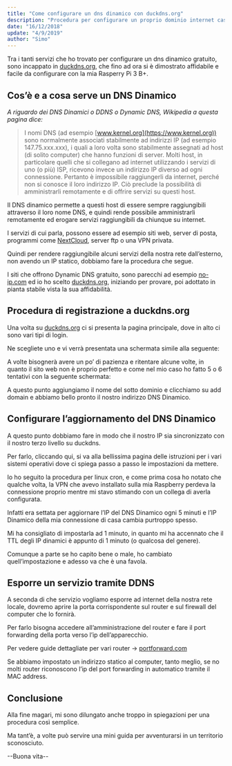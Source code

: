 ```yaml
---
title: "Come configurare un dns dinamico con duckdns.org"
description: "Procedura per configurare un proprio dominio internet casalingo. Utile se avete un server in casa con servizi come ad esempio Nextcloud o un sito web ospitato in casa."
date: "16/12/2018"
update: "4/9/2019"
author: "Simo"
---
```


Tra i tanti servizi che ho trovato per configurare un dns dinamico gratuito, sono incappato in [duckdns.org](https://duckdns.org), che fino ad ora si è dimostrato affidabile e facile da configurare con la mia Rasperry Pi 3 B+.

## Cos’è e a cosa serve un DNS Dinamico

*A riguardo dei DNS Dinamici o DDNS o Dynamic DNS, Wikipedia a questa pagina dice:*

> I nomi DNS (ad esempio [www.kernel.org](https://www.kernel.org)) sono normalmente associati stabilmente ad indirizzi IP (ad esempio 147.75.xxx.xxx), i quali a loro volta sono stabilmente assegnati ad host (di solito computer) che hanno funzioni di server. Molti host, in particolare quelli che si collegano ad internet utilizzando i servizi di uno (o più) ISP, ricevono invece un indirizzo IP diverso ad ogni connessione. Pertanto è impossibile raggiungerli da internet, perché non si conosce il loro indirizzo IP. Ciò preclude la possibilità di amministrarli remotamente e di offrire servizi su questi host.

Il DNS dinamico permette a questi host di essere sempre raggiungibili attraverso il loro nome DNS, e quindi rende possibile amministrarli remotamente ed erogare servizi raggiungibili da chiunque su internet.

I servizi di cui parla, possono essere ad esempio siti web, server di posta, programmi come [NextCloud](https://nextcloud.com/), server ftp o una VPN privata.

Quindi per rendere raggiungibile alcuni servizi della nostra rete dall’esterno, non avendo un IP statico, dobbiamo fare la procedura che segue.

I siti che offrono Dynamic DNS gratuito, sono parecchi ad esempio [no-ip.com](https://www.no-ip.com) ed io ho scelto [duckdns.org](https://duckdns.org), iniziando per provare, poi adottato in pianta stabile vista la sua affidabilità.

## Procedura di registrazione a duckdns.org

Una volta su [duckdns.org](https://duckdns.org) ci si presenta la pagina principale, dove in alto ci sono vari tipi di login.

Ne scegliete uno e vi verrà presentata una schermata simile alla seguente:

A volte bisognerà avere un po’ di pazienza e ritentare alcune volte, in quanto il sito web non è proprio perfetto e come nel mio caso ho fatto 5 o 6 tentativi con la seguente schermata:

A questo punto aggiungiamo il nome del sotto dominio e clicchiamo su add domain e abbiamo bello pronto il nostro indirizzo DNS Dinamico.

## Configurare l’aggiornamento del DNS Dinamico

A questo punto dobbiamo fare in modo che il nostro IP sia sincronizzato con il nostro terzo livello su duckdns.

Per farlo, cliccando qui, si va alla bellissima pagina delle istruzioni per i vari sistemi operativi dove ci spiega passo a passo le impostazioni da mettere.

Io ho seguito la procedura per linux cron, e come prima cosa ho notato che qualche volta, la VPN che avevo installato sulla mia Raspberry perdeva la connessione proprio mentre mi stavo stimando con un collega di averla configurata.

Infatti era settata per aggiornare l’IP del DNS Dinamico ogni 5 minuti e l’IP Dinamico della mia connessione di casa cambia purtroppo spesso.

Mi ha consigliato di impostarla ad 1 minuto, in quanto mi ha accennato che il TTL degli IP dinamici è appunto di 1 minuto (o qualcosa del genere).

Comunque a parte se ho capito bene o male, ho cambiato quell’impostazione e adesso va che è una favola.

## Esporre un servizio tramite DDNS

A seconda di che servizio vogliamo esporre ad internet della nostra rete locale, dovremo aprire la porta corrispondente sul router e sul firewall del computer che lo fornirà.

Per farlo bisogna accedere all’amministrazione del router e fare il port forwarding della porta verso l’ip dell’apparecchio.

Per vedere guide dettagliate per vari router -> [portforward.com](https://portforward.com/)

Se abbiamo impostato un indirizzo statico al computer, tanto meglio, se no molti router riconoscono l’ip del port forwarding in automatico tramite il MAC address.

## Conclusione

Alla fine magari, mi sono dilungato anche troppo in spiegazioni per una procedura così semplice.

Ma tant’è, a volte può servire una mini guida per avventurarsi in un territorio sconosciuto.

--Buona vita--

